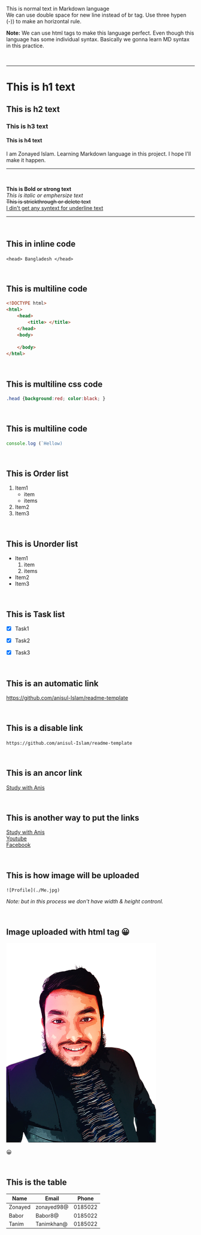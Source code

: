 <!-- Markdown Practice -->
This is normal text in Markdown language  
We can use double space for new line instead of br tag. Use three hypen (-)) to make an horizontal rule.  

__Note:__ We can use html tags to make this language perfect. Even though this language has some individual syntax. Basically we gonna learn MD syntax in this practice. 

<br>

---

# This is h1 text  
## This is h2 text  
### This is h3 text  
#### This is h4 text  

<p> I am Zonayed Islam. Learning Markdown language in this project. I hope I'll make it happen. </p>

---

<br>

__This is Bold or strong text__   
_This is italic or emphersize text_   
~~This is strickthrough or delete text~~  
<u> I din't get any syntext for underline text </u>   

---

<br>  


## This in inline code  
`<head> Bangladesh </head>`  


<br>

## This is multiline code 
```html
<!DOCTYPE html>
<html>
    <head> 
        <title> </title>
    </head>
    <body>

    </body>
</html>
```



<br>

## This is multiline css code 
```css
.head {background:red; color:black; }
```

<br>

## This is multiline code 
```javascript
console.log (`Hellow)
```

<br>

## This is Order list 
1. Item1
    - item
    - items
2. Item2
3. Item3

<br>

## This is Unorder list 
- Item1
    1. item
    2. items
- Item2
- Item3

<br>

## This is Task list 
- [x] Task1
- [x] Task2
- [x] Task3


<br>

## This is an automatic link
https://github.com/anisul-Islam/readme-template


<br>

## This is a disable link
`https://github.com/anisul-Islam/readme-template`


<br>

## This is an ancor link
[Study with Anis](https://github.com/anisul-Islam/readme-template)


<br>

## This is another way to put the links
[Study with Anis][Website]  
[Youtube][Youtubelink]  
[Facebook][Facebooklink]


<br>

## This is how image will be uploaded
`![Profile](./Me.jpg)`  

_Note: but in this process we don't have width & height contronl._


<br>

## Image uploaded with html tag  😀
<img width="400" alt="Profile" src="./Me.jpg" title="Profile Image">

😀

<br>  


## This is the table
| Name | Email | Phone |
| ---- | ----- | ----- |
| Zonayed | zonayed98@ |0185022 |
| Babor | Babor8@ |0185022 |
| Tanim | Tanimkhan@ |0185022 |  


<br>



<!-- All the links down here -->
[website]:(https://github.com/anisul-Islam/readme-template)
[Youtubelink]:(https://youtube.cocm)
[Facebooklink]:(https://facebook.com)

